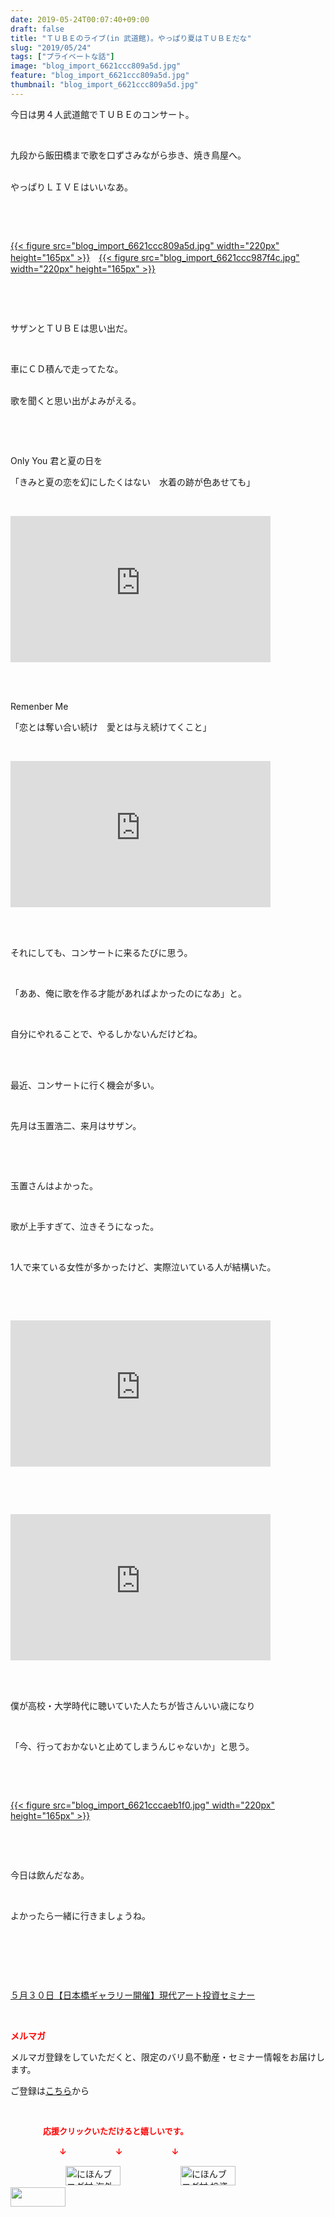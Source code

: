 ```yaml
---
date: 2019-05-24T00:07:40+09:00
draft: false
title: "ＴＵＢＥのライブ(in 武道館)。やっぱり夏はＴＵＢＥだな"
slug: "2019/05/24"
tags: ["プライベートな話"]
image: "blog_import_6621ccc809a5d.jpg"
feature: "blog_import_6621ccc809a5d.jpg"
thumbnail: "blog_import_6621ccc809a5d.jpg"
---
```

<p>今日は男４人武道館でＴＵＢＥのコンサート。</p><p> </p><p>九段から飯田橋まで歌を口ずさみながら歩き、焼き鳥屋へ。</p><p><br/>やっぱりＬＩＶＥはいいなあ。</p><p> </p><p> </p><p><a href="blog_import_6621ccc809a5d.jpg">{{< figure src="blog_import_6621ccc809a5d.jpg" width="220px" height="165px" >}}</a>　<a href="blog_import_6621ccc987f4c.jpg">{{< figure src="blog_import_6621ccc987f4c.jpg" width="220px" height="165px" >}}</a></p><p> </p><p> </p><p>サザンとＴＵＢＥは思い出だ。</p><p> </p><p>車にＣＤ積んで走ってたな。</p><p><br/>歌を聞くと思い出がよみがえる。</p><p> </p><p> </p><p>Only You 君と夏の日を</p><p>「きみと夏の恋を幻にしたくはない　水着の跡が色あせても」</p><p> </p><p><iframe allowfullscreen="" frameborder="0" height="234" src="https://www.youtube.com/embed/PBIvlqcDohY?enablejsapi=1&amp;origin=https%3A%2F%2Fameblo.jp" width="416" data-amb-layout="fill-width" title="動画"></iframe></p><p> </p><p><br/>Remenber Me</p><p>「恋とは奪い合い続け　愛とは与え続けてくこと」</p><p> </p><p><iframe allowfullscreen="" frameborder="0" height="234" src="https://www.youtube.com/embed/gzGn-MDjWcU?enablejsapi=1&amp;origin=https%3A%2F%2Fameblo.jp" width="416" data-amb-layout="fill-width" title="動画"></iframe></p><p> </p><p><br/>それにしても、コンサートに来るたびに思う。</p><p> </p><p>「ああ、俺に歌を作る才能があればよかったのになあ」と。</p><p> </p><p>自分にやれることで、やるしかないんだけどね。</p><p> </p><p><br/>最近、コンサートに行く機会が多い。</p><p> </p><p>先月は玉置浩二、来月はサザン。</p><p> </p><p> </p><p>玉置さんはよかった。</p><p> </p><p>歌が上手すぎて、泣きそうになった。</p><p> </p><p>1人で来ている女性が多かったけど、実際泣いている人が結構いた。</p><p> </p><p> </p><p><iframe allowfullscreen="" frameborder="0" height="234" src="https://www.youtube.com/embed/_COv6lAnREU?enablejsapi=1&amp;origin=https%3A%2F%2Fameblo.jp" width="416" data-amb-layout="fill-width" title="動画"></iframe></p><p> </p><p> </p><p><iframe allowfullscreen="" frameborder="0" height="234" src="https://www.youtube.com/embed/x0CWVPIMKdA?enablejsapi=1&amp;origin=https%3A%2F%2Fameblo.jp" width="416" data-amb-layout="fill-width" title="動画"></iframe></p><p> </p><p><br/>僕が高校・大学時代に聴いていた人たちが皆さんいい歳になり</p><p> </p><p>「今、行っておかないと止めてしまうんじゃないか」と思う。</p><p> </p><p> </p><p><a href="blog_import_6621cccaeb1f0.jpg">{{< figure src="blog_import_6621cccaeb1f0.jpg" width="220px" height="165px" >}}</a></p><p> </p><p> </p><p>今日は飲んだなあ。</p><p> </p><p>よかったら一緒に行きましょうね。</p><p> </p><p> </p><p> </p><p><a href="entry-12460608263.html" target="_blank">５月３０日【日本橋ギャラリー開催】現代アート投資セミナー</a></p><p> </p><p><span style="font-weight: bold;"><span style="color: rgb(255, 0, 0);">メルマガ</span></span></p><p>メルマガ登録をしていただくと、限定のバリ島不動産・セミナー情報をお届けします。</p><p>ご登録は<a href="f9eeVI" target="_blank">こちら</a>から</p><p style="text-align: center;"> </p><p><font color="#ff0000" size="2"><strong>　　　　応援クリックいただけると嬉しいです。</strong></font></p><p><font color="#ff0000" size="2"><strong>　　　　　　↓　　　　　　↓　　　　　　↓</strong></font></p><p><a href="ranking.html?p_cid=01260127" id="&amp;blogmura_banner"><img alt="にほんブログ村 海外生活ブログ バリ島情報へ" border="0" height="31" src="data:image/svg+xml;charset=utf-8,%3Csvg%20xmlns%3D%22http%3A%2F%2Fwww.w3.org%2F2000%2Fsvg%22%20title%3D%22Placeholder%20for%20Images%22%20role%3D%22presentation%22%20viewBox%3D%220%200%2088%2031%22%20%2F%3E" width="88" data-src="//overseas.blogmura.com/bali/img/bali88_31.gif" style="aspect-ratio: auto 88 / 31;"/><noscript><img alt="にほんブログ村 海外生活ブログ バリ島情報へ" border="0" height="31" src="//overseas.blogmura.com/bali/img/bali88_31.gif" width="88"></noscript></a>  <a href="ranking.html?p_cid=01260127" id="&amp;blogmura_banner"><img alt="にほんブログ村 投資ブログ 不動産投資へ" border="0" height="31" src="data:image/svg+xml;charset=utf-8,%3Csvg%20xmlns%3D%22http%3A%2F%2Fwww.w3.org%2F2000%2Fsvg%22%20title%3D%22Placeholder%20for%20Images%22%20role%3D%22presentation%22%20viewBox%3D%220%200%2088%2031%22%20%2F%3E" width="88" data-src="//investment.blogmura.com/hudousantoushi/img/hudousantoushi88_31.gif" style="aspect-ratio: auto 88 / 31;"/><noscript><img alt="にほんブログ村 投資ブログ 不動産投資へ" border="0" height="31" src="//investment.blogmura.com/hudousantoushi/img/hudousantoushi88_31.gif" width="88"></noscript></a> <a href="link.php?1804582" title="人気ブログランキングへ"><img border="0" height="31" src="data:image/svg+xml;charset=utf-8,%3Csvg%20xmlns%3D%22http%3A%2F%2Fwww.w3.org%2F2000%2Fsvg%22%20title%3D%22Placeholder%20for%20Images%22%20role%3D%22presentation%22%20viewBox%3D%220%200%2088%2031%22%20%2F%3E" width="88" data-src="https://blog.with2.net/img/banner/banner_22.gif" style="aspect-ratio: auto 88 / 31;"/><noscript><img border="0" height="31" src="https://blog.with2.net/img/banner/banner_22.gif" width="88"></noscript></a></p>

